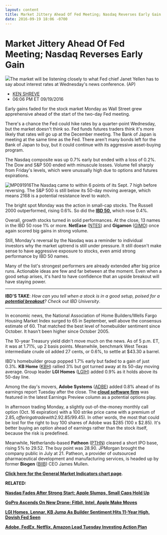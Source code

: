 ```yaml
---
layout: content
title: Market Jittery Ahead Of Fed Meeting; Nasdaq Reverses Early Gain
date: 2016-09-19 18:06 -0700
---
```



Market Jittery Ahead Of Fed Meeting; Nasdaq Reverses Early Gain
================================================================


![](https://www.investors.com/wp-content/uploads/2016/09/BIGpic_yellen_091916_ap.jpg)The market will be listening closely to what Fed chief Janet Yellen has to say about interest rates at Wednesday's news conference. (AP) 



* [KEN SHREVE](https://www.investors.com/author/shrevek/ "Posts by KEN SHREVE")
* 06:06 PM ET 09/19/2016




Early gains faded for the stock market Monday as Wall Street grew apprehensive ahead of the start of the two-day Fed meeting.


There's a chance the Fed could hike rates by a quarter-point Wednesday, but the market doesn't think so. Fed funds futures traders think it's more likely that rates will go up at the December meeting. The Bank of Japan is meeting at the same time as the Fed. There aren't many bonds left for the Bank of Japan to buy, but it could continue with its aggressive asset-buying program.


The Nasdaq composite was up 0.7% early but ended with a loss of 0.2%. The Dow and S&P 500 ended with minuscule losses. Volume fell sharply from Friday's levels, which were unusually high due to options and futures expirations.


![MP091916](https://www.investors.com/wp-content/uploads/2016/09/MP091916-196x300.jpg)The Nasdaq came to within 6 points of its Sept. 7 high before reversing. The S&P 500 is still below its 50-day moving average, which means 2168 is a potential resistance level to watch.


The bright spot Monday was the action in small-cap stocks. The Russell 2000 outperformed, rising 0.6%. So did the **[IBD 50,](https://www.investors.com/stock-lists/ibd-50/ibd-50-performance/)** which rose 0.4%.


Overall, growth stocks turned in solid performances. At the close, 13 names in the IBD 50 rose 1% or more. **NetEase** ([NTES](https://research.investors.com/quote.aspx?symbol=NTES)) and **Gigamon** ([GIMO](https://research.investors.com/quote.aspx?symbol=GIMO)) once again scored big gains in strong volume.


Still, Monday's reversal by the Nasdaq was a reminder to individual investors why the market uptrend is still under pressure. It still doesn't make sense to have aggressive exposure to stocks, even amid strong performance by IBD 50 names.


Many of the list's strongest performers are already extended after big price runs. Actionable ideas are few and far between at the moment. Even when a good setup arises, it's hard to have confidence that an upside breakout will have staying power.




---


**IBD'S TAKE**: *How can you tell when a stock is in a good setup, poised for a **[potential breakout](https://www.investors.com/ibd-university/how-to-buy/common-patterns-1/)**? Check out IBD University*.




---


In economic news, the National Association of Home Builders/Wells Fargo Housing Market Index surged to 65 in September, well above the consensus estimate of 60. That matched the best level of homebuilder sentiment since October. It hasn't been higher since October 2005.


The 10-year Treasury yield didn't move much on the news. As of 5 p.m. ET, it was at 1.71%, up 2 basis points. Meanwhile, benchmark West Texas intermediate crude oil added 27 cents, or 0.6%, to settle at $43.30 a barrel.


IBD's homebuilder group popped 1.7% early but faded to a gain of just 0.3%. **KB Home** ([KBH](https://research.investors.com/quote.aspx?symbol=KBH)) rallied 3% but got turned away at its 50-day moving average. Group leader **LGI Homes** ([LGIH](https://research.investors.com/quote.aspx?symbol=LGIH)) added 0.9% as it holds above its 50-day line.


Among the day's movers, **Adobe Systems** ([ADBE](https://research.investors.com/quote.aspx?symbol=ADBE)) added 0.8% ahead of its earnings report Tuesday after the close. The **[cloud software firm](https://www.investors.com/research/earnings-preview/adobe-systems-fedex-seek-support-ahead-of-earnings/)** was featured in the latest Earnings Preview column as a potential options play.


In afternoon trading Monday, a slightly out-of-the-money monthly call option (Oct. 16 expiration) with a 100 strike price came with a premium of $2.85, offering a trade with 2.9% downside risk ($2.85/99.45). In other words, the most that could be lost for the right to buy 100 shares of Adobe was $285 (100 x $2.85). It's better buying an option ahead of earnings rather than the stock itself, because the risk is predefined.


Meanwhile, Netherlands-based **Patheon** ([PTHN](https://research.investors.com/quote.aspx?symbol=PTHN)) cleared a short IPO base, rising 5% to 29.52. The buy point was 28.90. JPMorgan brought the company public in July at 21. Patheon, a provider of outsourced pharmaceutical development and manufacturing services, is headed up by former **Biogen** ([BIIB](https://research.investors.com/quote.aspx?symbol=BIIB)) CEO James Mullen.


**[Click here for the General Market Indicators chart page](https://www.investors.com/wp-content/uploads/2016/09/IBD1909152830GMI.pdf)**.


**RELATED:**


[**Nasdaq Fades After Strong Start; Apple Slumps, Small Caps Hold Up**](https://www.investors.com/market-trend/stock-market-today/nasdaq-fades-after-strong-start-apple-slumps-small-caps-hold-up/)


[**GoPro Ascends On New Drone; Fitbit, Intel, Apple Make Moves**](https://www.investors.com/videos/gopro-ascends-on-new-drone-fitbit-intel-apple-make-moves/)


[**LGI Homes, Lennar, KB Jump As Builder Sentiment Hits 11-Year High, Dovish Fed Seen**](https://www.investors.com/research/ibd-industry-themes/stronger-sentiment-dovish-fed-lift-homebuilders-lgi-lennar-kb/)


[**Adobe, FedEx, Netflix, Amazon Lead Tuesday Investing Action Plan**](https://www.investors.com/research/investing-action-plan/adobe-fedex-netflix-amazon-lead-tuesday-investing-action-plan/)





